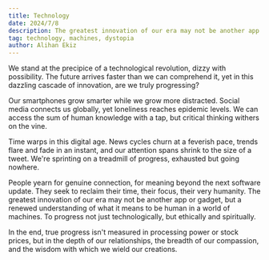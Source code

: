 ```yaml
---
title: Technology
date: 2024/7/8
description: The greatest innovation of our era may not be another app or gadget, but a renewed understanding of what it means to be human in a world of machines.
tag: technology, machines, dystopia
author: Alihan Ekiz
---
```


We stand at the precipice of a technological revolution, dizzy with possibility. The future arrives faster than we can comprehend it, yet in this dazzling cascade of innovation, are we truly progressing? 

Our smartphones grow smarter while we grow more distracted. Social media connects us globally, yet loneliness reaches epidemic levels. We can access the sum of human knowledge with a tap, but critical thinking withers on the vine.

Time warps in this digital age. News cycles churn at a feverish pace, trends flare and fade in an instant, and our attention spans shrink to the size of a tweet. We're sprinting on a treadmill of progress, exhausted but going nowhere.

People yearn for genuine connection, for meaning beyond the next software update. They seek to reclaim their time, their focus, their very humanity.
The greatest innovation of our era may not be another app or gadget, but a renewed understanding of what it means to be human in a world of machines. To progress not just technologically, but ethically and spiritually.

In the end, true progress isn't measured in processing power or stock prices, but in the depth of our relationships, the breadth of our compassion, and the wisdom with which we wield our creations.